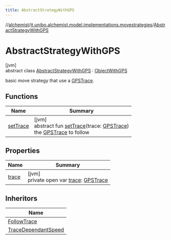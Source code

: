 ```yaml
---
title: AbstractStrategyWithGPS
---
```

//[alchemist](../../../index.html)/[it.unibo.alchemist.model.implementations.movestrategies](../index.html)/[AbstractStrategyWithGPS](index.html)



# AbstractStrategyWithGPS



[jvm]\
abstract class [AbstractStrategyWithGPS](index.html) : [ObjectWithGPS](../../it.unibo.alchemist.model.interfaces/-object-with-g-p-s/index.html)

basic move strategy that use a [GPSTrace](../../it.unibo.alchemist.model.interfaces/-g-p-s-trace/index.html).



## Functions


| Name | Summary |
|---|---|
| [setTrace](../../it.unibo.alchemist.model.interfaces/-object-with-g-p-s/set-trace.html) | [jvm]<br>abstract fun [setTrace](../../it.unibo.alchemist.model.interfaces/-object-with-g-p-s/set-trace.html)(trace: [GPSTrace](../../it.unibo.alchemist.model.interfaces/-g-p-s-trace/index.html))<br>the [GPSTrace](../../it.unibo.alchemist.model.interfaces/-g-p-s-trace/index.html) to follow |


## Properties


| Name | Summary |
|---|---|
| [trace](trace.html) | [jvm]<br>private open var [trace](trace.html): [GPSTrace](../../it.unibo.alchemist.model.interfaces/-g-p-s-trace/index.html) |


## Inheritors


| Name |
|---|
| [FollowTrace](../../it.unibo.alchemist.model.implementations.movestrategies.target/-follow-trace/index.html) |
| [TraceDependantSpeed](../../it.unibo.alchemist.model.implementations.movestrategies.speed/-trace-dependant-speed/index.html) |

